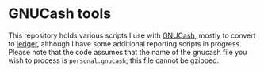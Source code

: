 # GNUCash tools

This repository holds various scripts I use with [GNUCash](http://gnucash.org/), mostly to convert to [ledger](http://www.ledger-cli.org/), although I have some additional reporting scripts in progress. Please note that the code assumes that the name of the gnucash file you wish to process is `personal.gnucash`; this file cannot be gzipped.

